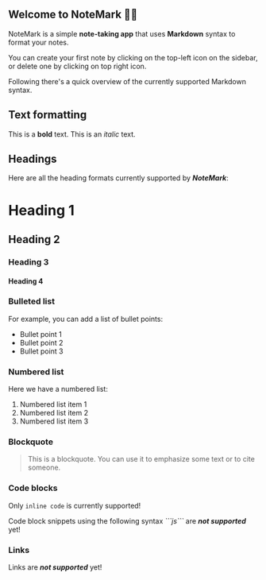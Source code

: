 ## Welcome to NoteMark 👋🏻

NoteMark is a simple **note-taking app** that uses **Markdown** syntax to format your notes.

You can create your first note by clicking on the top-left icon on the sidebar, or delete one by clicking on top right icon.

Following there's a quick overview of the currently supported Markdown syntax.

## Text formatting

This is a **bold** text.
This is an _italic_ text.

## Headings

Here are all the heading formats currently supported by **_NoteMark_**:

# Heading 1

## Heading 2

### Heading 3

#### Heading 4

### Bulleted list

For example, you can add a list of bullet points:

- Bullet point 1
- Bullet point 2
- Bullet point 3

### Numbered list

Here we have a numbered list:

1. Numbered list item 1
2. Numbered list item 2
3. Numbered list item 3

### Blockquote

> This is a blockquote. You can use it to emphasize some text or to cite someone.

### Code blocks

Only `inline code` is currently supported!

Code block snippets using the following syntax _\`\`\`js\`\`\`_ are **_not supported_** yet!

### Links

Links are **_not supported_** yet!
